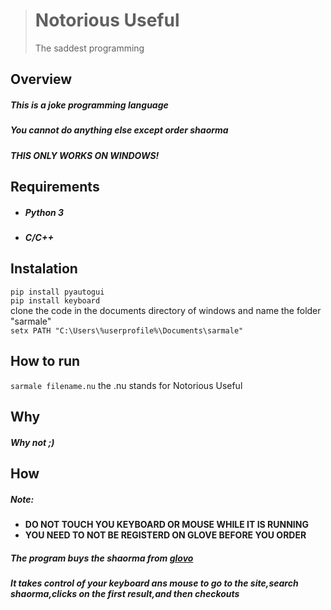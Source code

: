 > # Notorious Useful
> The saddest programming
## Overview
##### This is a joke programming language  
##### You cannot do anything else except order shaorma
##### THIS ONLY WORKS ON WINDOWS!
## Requirements
* ##### Python 3
* ##### C/C++
## Instalation
``pip install pyautogui``  
``pip install keyboard``  
clone the code in the documents directory of windows and name the folder "sarmale"  
``setx PATH "C:\Users\%userprofile%\Documents\sarmale"``
## How to run
``sarmale filename.nu``
the .nu stands for Notorious Useful
## Why
#####  Why not ;)
## How
##### Note:
 - **DO NOT TOUCH YOU KEYBOARD OR MOUSE WHILE IT IS RUNNING**
 - **YOU NEED TO NOT BE REGISTERD ON GLOVE BEFORE YOU ORDER**
 
##### The program buys the shaorma from [glovo](https://glovoapp.com/)
##### It takes control of your keyboard ans mouse to go to the site,search shaorma,clicks on the first result,and then checkouts

